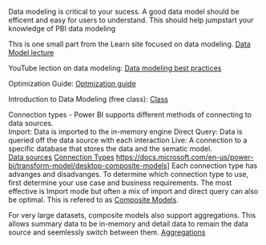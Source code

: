 Data modeling is critical to your sucess.  A good data model should be efficent and easy for users to understand.  This should help jumpstart your knowledge of PBI data modeling


This is one small part from the Learn site focused on data modeling.  [Data Model lecture](https://docs.microsoft.com/en-us/learn/modules/model-data-power-bi/)

YouTube lection on data modeling:  [Data modeling best practices](https://www.youtube.com/watch?v=kiVXI7zjSzY&t=198s) 

Optimization Guide: [Optmization guide](https://docs.microsoft.com/en-us/power-bi/guidance/power-bi-optimization) 

Introduction to Data Modeling (free class): [Class](https://www.sqlbi.com/p/introduction-to-data-modeling-for-power-bi-video-course/)

Connection types - Power BI supports different methods of connecting to data sources.  
Import:  Data is imported to the in-memory engine
Direct Query:  Data is queried off the data source with each interaction
Live:  A connection to a specific database that stores the data and the sematic model.   
[Data sources](https://docs.microsoft.com/en-us/power-bi/connect-data/desktop-data-sources)
[Connection Types](https://adatis.co.uk/power-bi-connectivity-types/) 
https://docs.microsoft.com/en-us/power-bi/transform-model/desktop-composite-models] 
Each connection type has advanges and disadvanges.  To determine which connection type to use, first determine your use case and business requirements.  The most effective is Import mode but often a mix of import and direct query can also be optimal.  This is refered to as [Composite Models](https://docs.microsoft.com/en-us/power-bi/transform-model/desktop-composite-models).  

For very large datasets, composite models also support aggregations.  This allows summary data to be in-memory and detail data to remain the data source and seemlessly switch between them.  [Aggregations](https://docs.microsoft.com/en-us/power-bi/transform-model/aggregations-advanced)




